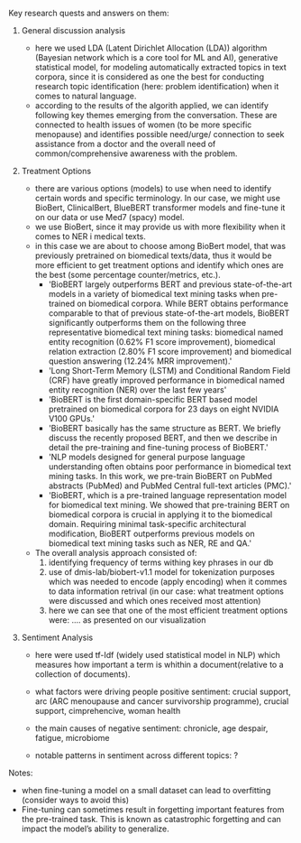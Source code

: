 Key research quests and answers on them:

1) General discussion analysis
   - here we used LDA (Latent Dirichlet Allocation (LDA)) algorithm (Bayesian network which is a core tool for ML and AI), 
     generative statistical model, for modeling automatically extracted topics in text corpora, 
     since it is considered as one the best for conducting research topic identification (here: problem identification) 
     when it comes to natural language.
   - according to the results of the algorith applied, we can identify following key themes emerging from the conversation. 
     These are connected to health issues of women (to be more specific menopause) and identifies possible need/urge/ 
     connection to seek assistance from a doctor and the overall need of common/comprehensive awareness with the problem. 
2) Treatment Options
    - there are various options (models) to use when need to identify certain words and specific terminology. 
        In our case, we might use BioBert, ClinicalBert, BlueBERT transformer models and fine-tune it on our data or use Med7 (spacy) model. 
    - we use BioBert, since it may provide us with more flexibility when it comes to NER i medical texts.
    - in this case we are about to choose among BioBert model, that was previously pretrained on biomedical texts/data, 
     thus it would be more efficient to get treatment options and identify which ones are the best (some percentage counter/metrics, etc.). 
      - 'BioBERT largely outperforms BERT and previous state-of-the-art
        models in a variety of biomedical text mining tasks when pre-trained on biomedical corpora. While BERT obtains
        performance comparable to that of previous state-of-the-art models, BioBERT significantly outperforms them on the
        following three representative biomedical text mining tasks: biomedical named entity recognition (0.62% F1 score
        improvement), biomedical relation extraction (2.80% F1 score improvement) and biomedical question answering
        (12.24% MRR improvement).'
      - 'Long Short-Term Memory (LSTM) and Conditional Random Field (CRF) have greatly improved performance in biomedical named entity recognition (NER) over the last few years'
      - 'BioBERT is the first domain-specific BERT based model pretrained on biomedical corpora for 23 days on eight NVIDIA V100 GPUs.'
      - 'BioBERT basically has the same structure as BERT. We briefly discuss the recently proposed BERT, and then we describe in detail the pre-training and fine-tuning process of BioBERT.'
      - 'NLP models designed for general purpose language understanding often obtains poor performance in biomedical text mining tasks. In this work, we pre-train BioBERT on PubMed abstracts (PubMed) and PubMed Central full-text articles (PMC).'
      - 'BioBERT, which is a pre-trained language representation model for biomedical text mining. We showed that pre-training BERT on biomedical corpora is crucial in applying it to the biomedical domain. Requiring minimal task-specific architectural modification, BioBERT outperforms previous models on biomedical text mining tasks such as NER, RE and QA.'
    - The overall analysis approach consisted of:
      1) identifying frequency of terms withing key phrases in our db
      2) use of dmis-lab/biobert-v1.1 model for tokenization purposes which was needed to encode (apply encoding) 
            when it commes to data information retrival (in our case: what treatment options were discussed and which ones received most attention)
      3) here we can see that one of the most efficient treatment options were: .... as presented on our visualization
            
4) Sentiment Analysis
    - here were used tf-Idf (widely used statistical model in NLP) which measures how important a term is whithin a document(relative to a collection of documents). 

    - what factors were driving people positive sentiment: crucial support, arc (ARC menoupause and cancer survivorship programme), crucial support, cimprehencive, woman health
    - the main causes of negative sentiment: chronicle, age despair, fatigue, microbiome
    - notable patterns in sentiment across different topics: ?






Notes: 

- when fine-tuning a model on a small dataset can lead to overfitting (consider ways to avoid this)
- Fine-tuning can sometimes result in forgetting important features from the pre-trained task. 
This is known as catastrophic forgetting and can impact the model’s ability to generalize.
